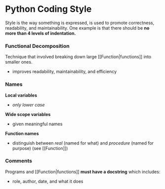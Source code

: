 # Python Coding Style
Style is the way something is expressed, is used to promote correctness, readability, and maintainability.
One example is that there should be **no more than 4 levels of indentation.**

### Functional Decomposition
Technique that involved breaking down large [[Function|functions]] into smaller ones.
- improves readability, maintainability, and efficiency

### Names
**Local variables**
- *only lower case*

**Wide scope variables** 
- given meaningful names

**Function names** 
- distinguish between *real* (named for what) and *procedure* (named for purpose) (see [[Function]])

### Comments
Programs and [[Function|functions]] **must have a docstring** which includes:
- role, author, date, and what it does
